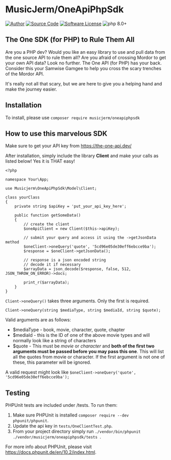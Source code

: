 # MusicJerm/OneApiPhpSdk

[![Author](https://img.shields.io/badge/author-@musicjerm-blue.svg)](https://www.linkedin.com/in/musicjerm/)
[![Source Code](https://img.shields.io/badge/source-musicjerm/oneapiphpsdk-blue.svg)](https://github.com/musicjerm/oneapiphpsdk)
[![Software License](https://img.shields.io/badge/license-MIT-brightgreen.svg)](https://github.com/musicjerm/oneapiphpsdk/blob/main/LICENSE)
![php 8.0+](https://img.shields.io/badge/php-min%208.0.2-red.svg)

## The One SDK (for PHP) to Rule Them All
Are you a PHP dev?  Would you like an easy library to use and pull data from the one source API to rule them all?  Are you afraid of crossing Mordor to get your own API data?  Look no further.  The One API (for PHP) has your back.  Consider this your Samwise Gamgee to help you cross the scary trenches of the Mordor API.

It's really not all that scary, but we are here to give you a helping hand and make the journey easier.

## Installation
To install, please use `composer require musicjerm/oneapiphpsdk`

## How to use this marvelous SDK
Make sure to get your API key from https://the-one-api.dev/

After installation, simply include the library **Client** and make your calls as listed below!  Yes it is THAT easy!
```
<?php

namespace Your\App;

use Musicjerm\OneApiPhpSdk\Model\Client;

class yourClass
{
    private string $apiKey = 'put_your_api_key_here';

    public function getSomeData()
    {
        // create the client
        $oneApiClient = new Client($this->apiKey);

        // submit your query and access it using the ->getJsonData method
        $oneClient->oneQuery('quote', '5cd96e05de30eff6ebcce9ba');
        $response = $oneClient->getJsonData();

        // response is a json encoded string
        // decode it if necessary
        $arrayData = json_decode($response, false, 512, JSON_THROW_ON_ERROR)->docs;
        
        print_r($arrayData);
    }
}
```

`Client->oneQuery()` takes three arguments.  Only the first is required.
```
Client->oneQuery(string $mediaType, string $mediaId, string $quote);
```
Valid arguments are as follows:
* $mediaType - book, movie, character, quote, chapter
* $mediaId - this is the ID of one of the above movie types and will normally look like a string of characters
* $quote - This must be *movie* or *character* and **both of the first two arguments must be passed before you may pass this one**.  This will list all the quotes from movie or character.  If the first argument is not one of these, this parameter will be ignored.

A valid request might look like `$oneClient->oneQuery('quote', '5cd96e05de30eff6ebcce9ba');`

## Testing

PHPUnit tests are included under /tests.  To run them:
1. Make sure PHPUnit is installed `composer require --dev phpunit/phpunit`.
2. Update the api key in `tests/OneClientTest.php`.
3. From your project directory simply run `./vendor/bin/phpunit ./vendor/musicjerm/oneapiphpsdk/tests `.

For more info about PHPUnit, please visit https://docs.phpunit.de/en/10.2/index.html.
